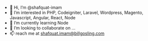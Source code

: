 - 👋 Hi, I’m @shafquat-imam
- 👀 I’m interested in PHP, Codeigniter, Laravel, Wordpress, Magento, Javascript, Angular, React, Node
- 🌱 I’m currently learning Node
- 💞️ I’m looking to collaborate on ...
- 📫 reach me at shafquat.imam@billgosling.com

<!---
shafquat-imam/shafquat-imam is a ✨ special ✨ repository because its `README.md` (this file) appears on your GitHub profile.
You can click the Preview link to take a look at your changes.
--->
